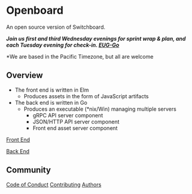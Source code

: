 # Openboard

An open source version of Switchboard.

***Join us first and third Wednesday evenings for sprint wrap & plan, and each Tuesday evening for check-in. [EUG-Go](https://www.meetup.com/eug-go)***

*We are based in the Pacific Timezone, but all are welcome

## Overview

- The front end is written in Elm
  - Produces assets in the form of JavaScript artifacts
- The back end is written in Go
  - Produces an executable (*nix/Win) managing multiple servers
    - gRPC API server component
    - JSON/HTTP API server component
    - Front end asset server component

[Front End](https://github.com/OpenEugene/openboard/tree/master/front)

[Back End](https://github.com/OpenEugene/openboard/tree/master/back)

## Community

[Code of Conduct](https://github.com/OpenEugene/openboard/blob/main/CODE_OF_CONDUCT.md)
[Contributing](https://github.com/OpenEugene/openboard/blob/main/CONTRIBUTING.md)
[Authors](https://github.com/OpenEugene/openboard/blob/main/AUTHORS)
